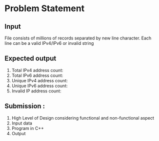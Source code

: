 # Problem Statement

## Input
File consists of millions of records separated by new line character.
Each line can be  a valid IPv4/IPv6 or invalid string
 
## Expected output
1. Total IPv4 address count: 
2. Total IPv6 address count:
3. Unique IPv4 address count: 
4. Unique IPv6 address count: 
5. Invalid IP address count: 

## Submission :
1) High Level of Design considering functional and non-functional aspect 
2) Input data
3) Program in C++
4) Output
